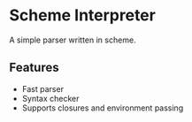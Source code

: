 # Scheme Interpreter

A simple parser written in scheme.

## Features

* Fast parser
* Syntax checker
* Supports closures and environment passing
